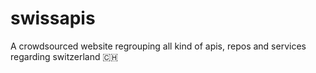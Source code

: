 # swissapis
A crowdsourced website regrouping all kind of apis, repos and services regarding switzerland 🇨🇭
